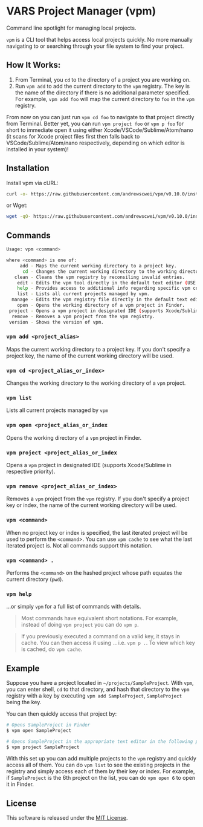 # VARS Project Manager (vpm)

Command line spotlight for managing local projects.

`vpm` is a CLI tool that helps access local projects quickly. No more manually navigating to or searching through your file system to find your project.

## How It Works:

1. From Terminal, you `cd` to the directory of a project you are working on.
2. Run `vpm add` to add the current directory to the `vpm` registry. The key is the name of the directory if there is no additional parameter specified. For example, `vpm add foo` will map the current directory to `foo` in the `vpm` registry.

From now on you can just run `vpm cd foo` to navigate to that project directly from Terminal. Better yet, you can run `vpm project foo` or `vpm p foo` for short to immediate open it using either Xcode/VSCode/Sublime/Atom/nano (it scans for Xcode project files first then falls back to VSCode/Sublime/Atom/nano respectively, depending on which editor is installed in your system)!

## Installation

Install vpm via cURL:

```sh
curl -o- https://raw.githubusercontent.com/andrewscwei/vpm/v0.10.0/install.sh | bash
```

or Wget: 

```sh
wget -qO- https://raw.githubusercontent.com/andrewscwei/vpm/v0.10.0/install.sh | bash
```

## Commands

```sh
Usage: vpm <command>

where <command> is one of:
     add - Maps the current working directory to a project key.
      cd - Changes the current working directory to the working directory of a vpm project.
   clean - Cleans the vpm registry by reconsiling invalid entries.
    edit - Edits the vpm tool directly in the default text editor (USE WITH CAUTION).
    help - Provides access to additional info regarding specific vpm commands.
    list - Lists all current projects managed by vpm.
  manage - Edits the vpm registry file directly in the default text editor (USE WITH CAUTION).
    open - Opens the working directory of a vpm project in Finder.
 project - Opens a vpm project in designated IDE (supports Xcode/Sublime/Atom in respective priority).
  remove - Removes a vpm project from the vpm registry.
 version - Shows the version of vpm.
```

### `vpm add <project_alias>`
Maps the current working directory to a project key. If you don't specify a project key, the name of the current working directory will be used.

### `vpm cd <project_alias_or_index>`
Changes the working directory to the working directory of a `vpm` project.

### `vpm list`
Lists all current projects managed by `vpm`

### `vpm open <project_alias_or_index` 
Opens the working directory of a `vpm` project in Finder.

### `vpm project <project_alias_or_index` 
Opens a `vpm` project in designated IDE (supports Xcode/Sublime in respective priority).

### `vpm remove <project_alias_or_index>`
Removes a `vpm` project from the `vpm` registry. If you don't specify a project key or index, the name of the current working directory will be used.

### `vpm <command>`
When no project key or index is specified, the last iterated project will be used to perform the `<command`>. You can use `vpm cache` to see what the last iterated project is. Not all commands support this notation.

### `vpm <command> .`
Performs the `<command>` on the hashed project whose path equates the current directory (`pwd`). 

### `vpm help` 
...or simply `vpm` for a full list of commands with details.

> Most commands have equivalent short notations. For example, instead of doing `vpm project` you can do `vpm p`.

> If you previously executed a command on a valid key, it stays in cache. You can then access it using `.`. i.e. `vpm p .`.  To view which key is cached, do `vpm cache`.

## Example

Suppose you have a project located in `~/projects/SampleProject`. With `vpm`, you can enter shell, `cd` to that directory, and hash that directory to the `vpm` registry with a key by executing `vpm add SampleProject`, `SampleProject` being the key.

You can then quickly access that project by:

```sh
# Opens SampleProject in Finder
$ vpm open SampleProject

# Opens SampleProject in the appropriate text editor in the following priority: Xcode, VSCode, Sublime, Atom, nano
$ vpm project SampleProject
```

With this set up you can add multiple projects to the `vpm` registry and quickly access all of them. You can do `vpm list` to see the existing projects in the registry and simply access each of them by their key or index. For example, if `SampleProject` is the 6th project on the list, you can do `vpm open 6` to open it in Finder.

## License

This software is released under the [MIT License](http://opensource.org/licenses/MIT).
